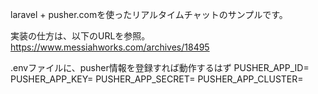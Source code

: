 laravel + pusher.comを使ったリアルタイムチャットのサンプルです。

実装の仕方は、以下のURLを参照。
https://www.messiahworks.com/archives/18495

.envファイルに、pusher情報を登録すれば動作するはず
PUSHER_APP_ID=
PUSHER_APP_KEY=
PUSHER_APP_SECRET=
PUSHER_APP_CLUSTER=